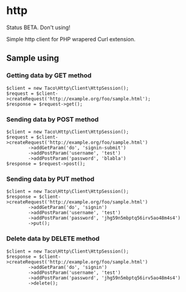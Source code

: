 http
====

Status BETA. Don't using!

Simple http client for PHP wrapered Curl extension.


Sample using
------------


### Getting data by GET method
	$client = new Taco\Http\Client\HttpSession();
	$request = $client->createRequest('http://example.org/foo/sample.html');
	$response = $request->get();


### Sending data by POST method
	$client = new Taco\Http\Client\HttpSession();
	$request = $client->createRequest('http://example.org/foo/sample.html')
			->addGetParam('do', 'signin-submit')
			->addPostParam('username', 'test')
			->addPostParam('password', 'blabla')
	$response = $request->post();

### Sending data by PUT method
	$client = new Taco\Http\Client\HttpSession();
	$response = $client->createRequest('http://example.org/foo/sample.html')
			->addGetParam('do', 'signin')
			->addPostParam('username', 'test')
			->addPostParam('password', 'jhg59n5mbptq56irv5ao48m4s4')
			->put();

### Delete data by DELETE method
	$client = new Taco\Http\Client\HttpSession();
	$response = $client->createRequest('http://example.org/foo/sample.html')
			->addGetParam('do', 'signin')
			->addPostParam('username', 'test')
			->addPostParam('password', 'jhg59n5mbptq56irv5ao48m4s4')
			->delete();
